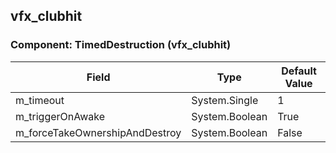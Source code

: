 ## vfx_clubhit

### Component: TimedDestruction (vfx_clubhit)

|Field|Type|Default Value|
|-----|----|-------------|
|m_timeout|System.Single|1|
|m_triggerOnAwake|System.Boolean|True|
|m_forceTakeOwnershipAndDestroy|System.Boolean|False|

